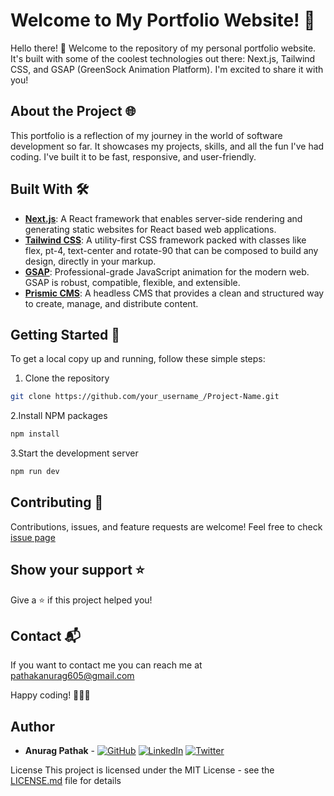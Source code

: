 # Welcome to My Portfolio Website! 🚀

Hello there! 👋 Welcome to the repository of my personal portfolio website. It's built with some of the coolest technologies out there: Next.js, Tailwind CSS, and GSAP (GreenSock Animation Platform). I'm excited to share it with you!

## About the Project 🌐

This portfolio is a reflection of my journey in the world of software development so far. It showcases my projects, skills, and all the fun I've had coding. I've built it to be fast, responsive, and user-friendly.

## Built With 🛠️

- **[Next.js](https://nextjs.org/)**: A React framework that enables server-side rendering and generating static websites for React based web applications.
- **[Tailwind CSS](https://tailwindcss.com/)**: A utility-first CSS framework packed with classes like flex, pt-4, text-center and rotate-90 that can be composed to build any design, directly in your markup.
- **[GSAP](https://greensock.com/gsap/)**: Professional-grade JavaScript animation for the modern web. GSAP is robust, compatible, flexible, and extensible.
- **[Prismic CMS](https://prismic.io/)**: A headless CMS that provides a clean and structured way to create, manage, and distribute content.

## Getting Started 🚀

To get a local copy up and running, follow these simple steps:

1. Clone the repository

```sh
git clone https://github.com/your_username_/Project-Name.git
```

2.Install NPM packages

```sh
npm install
```

3.Start the development server

```sh
npm run dev
```

## Contributing 🤝

Contributions, issues, and feature requests are welcome! Feel free to check [issue page](https://github.com/ANURAG-PATHAK/anuragpathak/issues)

## Show your support ⭐

Give a ⭐️ if this project helped you!

## Contact 📬

If you want to contact me you can reach me at [pathakanurag605@gmail.com](mailto:pathakanurag605@gmail.com)

Happy coding! 🎉🎉🎉

## Author

- **Anurag Pathak** -
[![GitHub](https://img.shields.io/badge/-GitHub-black?style=flat-square&logo=github)](https://github.com/ANURAG-PATHAK)
[![LinkedIn](https://img.shields.io/badge/-LinkedIn-blue?style=flat-square&logo=linkedin)](https://www.linkedin.com/in/anuragpathak0/)
[![Twitter](https://img.shields.io/badge/-Twitter-blue?style=flat-square&logo=twitter)](https://twitter.com/_Anurag__Pathak)

License
This project is licensed under the MIT License - see the [LICENSE.md](LICENSE.md) file for details
